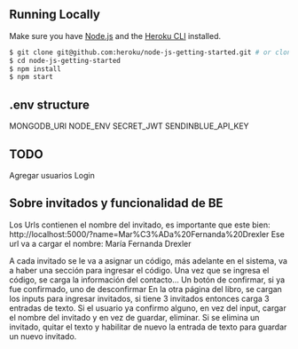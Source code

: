 ## Running Locally

Make sure you have [Node.js](http://nodejs.org/) and the [Heroku CLI](https://cli.heroku.com/) installed.

```sh
$ git clone git@github.com:heroku/node-js-getting-started.git # or clone your own fork
$ cd node-js-getting-started
$ npm install
$ npm start
```

## .env structure
MONGODB_URI
NODE_ENV
SECRET_JWT
SENDINBLUE_API_KEY

## TODO
Agregar usuarios
Login

## Sobre invitados y funcionalidad de BE
Los Urls contienen el nombre del invitado, es importante que este bien:
http://localhost:5000/?name=Mar%C3%ADa%20Fernanda%20Drexler
Ese url va a cargar el nombre: María Fernanda Drexler

A cada invitado se le va a asignar un código, más adelante en el sistema, va a haber una sección para ingresar el código.
Una vez que se ingresa el código, se carga la información del contacto... Un botón de confirmar, si ya fue confirmado, uno de desconfirmar
En la otra página del libro, se cargan los inputs para ingresar invitados, si tiene 3 invitados entonces carga 3 entradas de texto.
Si el usuario ya confirmo alguno, en vez del input, cargar el nombre del invitado y en vez de guardar, eliminar. Si se elimina un invitado,
quitar el texto y habilitar de nuevo la entrada de texto para guardar un nuevo invitado.